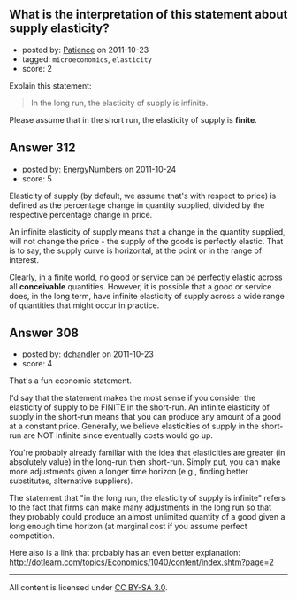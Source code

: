 ## What is the interpretation of this statement about supply elasticity?

- posted by: [Patience](https://stackexchange.com/users/-1/14-patience) on 2011-10-23
- tagged: `microeconomics`, `elasticity`
- score: 2

Explain this statement:

> In the long run, the elasticity of supply is infinite.

Please assume that in the short run, the elasticity of supply is **finite**.


## Answer 312

- posted by: [EnergyNumbers](https://stackexchange.com/users/-1/104-energynumbers) on 2011-10-24
- score: 5

Elasticity of supply (by default, we assume that's with respect to price) is defined as the percentage change in quantity supplied, divided by the respective percentage change in price.

An infinite elasticity of supply means that a change in the quantity supplied, will not change the price - the supply of the goods is perfectly elastic. That is to say, the supply curve is horizontal, at the point or in the range of interest.

Clearly, in a finite world, no good or service can be perfectly elastic across all **conceivable** quantities. However, it is possible that a good or service does, in the long term, have infinite elasticity of supply across a wide range of quantities that might occur in practice.


## Answer 308

- posted by: [dchandler](https://stackexchange.com/users/-1/149-dchandler) on 2011-10-23
- score: 4

That's a fun economic statement.

I'd say that the statement makes the most sense if you consider the elasticity of supply to be FINITE in the short-run. An infinite elasticity of supply in the short-run means that you can produce any amount of a good at a constant price. Generally, we believe elasticities of supply in the short-run are NOT infinite since eventually costs would go up.

You're probably already familiar with the idea that elasticities are greater (in absolutely value) in the long-run then short-run. Simply put, you can make more adjustments given a longer time horizon (e.g., finding better substitutes, alternative suppliers).

The statement that "in the long run, the elasticity of supply is infinite" refers to the fact that firms can make many adjustments in the long run so that they probably could produce an almost unlimited quantity of a good given a long enough time horizon (at marginal cost if you assume perfect competition.

Here also is a link that probably has an even better explanation:
http://dotlearn.com/topics/Economics/1040/content/index.shtm?page=2



---

All content is licensed under [CC BY-SA 3.0](https://creativecommons.org/licenses/by-sa/3.0/).
